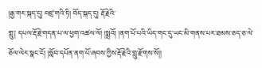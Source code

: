 ﻿  
།རྒྱ་གར་སྐད་དུ། བཛྲ་གའི་ཏི། བོད་སྐད་དུ། རྡོ་རྗེའི་  
གླུ༑ དཔལ་རྡོ་རྗེ་གདན་པ་ལ་ཕྱག་འཚལ་ལོ། །སྨྲའོ། །ནག་པོ་པའི་ཡིད་གང་དུ་ཡང་མི་གནས་པར་ཐམས་ཅད་ཅ་ལེ་ཅོལ་ལེར་སྣང་ངོ། །སློབ་དཔོན་ནག་པོ་ཞབས་ཀྱིས་རྡོ་རྗེའི་གླུ་རྫོགས་སོ།།  
  
